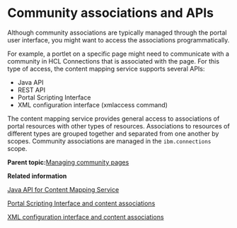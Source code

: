 # Community associations and APIs 

Although community associations are typically managed through the portal user interface, you might want to access the associations programmatically.

For example, a portlet on a specific page might need to communicate with a community in HCL Connections that is associated with the page. For this type of access, the content mapping service supports several APIs:

-   Java API
-   REST API
-   Portal Scripting Interface
-   XML configuration interface \(xmlaccess command\)

The content mapping service provides general access to associations of portal resources with other types of resources. Associations to resources of different types are grouped together and separated from one another by scopes. Community associations are managed in the `ibm.connections` scope.

**Parent topic:**[Managing community pages ](../admin-system/commpages_main.md)

**Related information**  


[Java API for Content Mapping Service](https://support.hcltechsw.com/csm)

[Portal Scripting Interface and content associations](../admin-system/mp_wcm_contentmap_pscript.md)

[XML configuration interface and content associations](../admin-system/mp_wcm_contentmap_xml.md)


